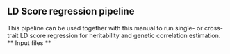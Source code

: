 ## LD Score regression pipeline

This pipeline can be used together with this manual to run single- or cross-trait LD score regression for heritability and genetic correlation estimation.
\
** Input files **

